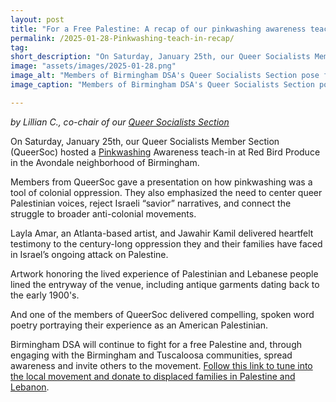 ```yaml
---
layout: post 
title: "For a Free Palestine: A recap of our pinkwashing awareness teach-in" 
permalink: /2025-01-28-Pinkwashing-teach-in-recap/
tag: 
short_description: "On Saturday, January 25th, our Queer Socialists Member Section (QueerSoc) hosted a Pinkwashing Awareness teach-in at Red Bird Produce in the Avondale neighborhood of Birmingham.."
image: "assets/images/2025-01-28.png"
image_alt: "Members of Birmingham DSA's Queer Socialists Section pose for a picture with artists who presented works at QueerSoc's Pinkwashing Awareness teach-in."
image_caption: "Members of Birmingham DSA's Queer Socialists Section pose for a picture with artists who presented works at QueerSoc's Pinkwashing Awareness teach-in."

---
```


<i>by Lillian C., co-chair of our [Queer Socialists Section](https://bhamdsa.org/our-work/#QUEERSOC)</i>

On Saturday, January 25th, our Queer Socialists Member Section (QueerSoc) hosted a [Pinkwashing](https://www.jewishvoiceforpeace.org/resource/pinkwashing/) Awareness teach-in at Red Bird Produce in the Avondale neighborhood of Birmingham.

Members from QueerSoc gave a presentation on how pinkwashing was a tool of colonial oppression. They also emphasized the need to center queer Palestinian voices, reject Israeli “savior” narratives, and connect the struggle to broader anti-colonial movements.

Layla Amar, an Atlanta-based artist, and Jawahir Kamil delivered heartfelt testimony to the century-long oppression they and their families have faced in Israel’s ongoing attack on Palestine.

Artwork honoring the lived experience of Palestinian and Lebanese people lined the entryway of the venue, including antique garments dating back to the early 1900's.

And one of the members of QueerSoc delivered compelling, spoken word poetry portraying their experience as an American Palestinian.

Birmingham DSA will continue to fight for a free Palestine and, through engaging with the Birmingham and Tuscaloosa communities, spread awareness and invite others to the movement. [Follow this link to tune into the local movement and donate to displaced families in Palestine and Lebanon](https://www.canva.com/design/DAGdOHvZJQ0/DWqpcCN9hOGaaV7HFF9w2A/view?utm_content=DAGdOHvZJQ0&utm_campaign=designshare&utm_medium=link2&utm_source=uniquelinks&utlId=h32c1c60079).

